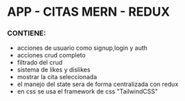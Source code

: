 # APP - CITAS MERN - REDUX

### CONTIENE:

- acciones de usuario como signup,login y auth
- acciones crud completo
- filtrado del crud
- sistema de likes y dislikes
- mostrar la cita seleccionada
- el manejo del state sera de forma centralizada con redux
- en css se usa el framework de css "TailwindCSS"
